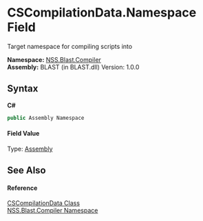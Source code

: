 # CSCompilationData.Namespace Field
 

Target namespace for compiling scripts into

**Namespace:**&nbsp;<a href="N_NSS_Blast_Compiler">NSS.Blast.Compiler</a><br />**Assembly:**&nbsp;BLAST (in BLAST.dll) Version: 1.0.0

## Syntax

**C#**<br />
``` C#
public Assembly Namespace
```


#### Field Value
Type: <a href="https://docs.microsoft.com/dotnet/api/system.reflection.assembly" target="_blank" rel="noopener noreferrer">Assembly</a>

## See Also


#### Reference
<a href="T_NSS_Blast_Compiler_CSCompilationData">CSCompilationData Class</a><br /><a href="N_NSS_Blast_Compiler">NSS.Blast.Compiler Namespace</a><br />